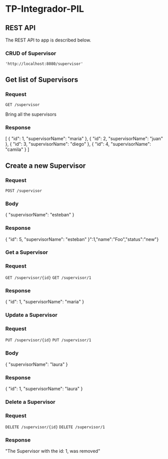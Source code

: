 # TP-Integrador-PIL

## REST API

The REST API to  app is described below.

### CRUD of Supervisor

    'http://localhost:8080/supervisor'

## Get list of Supervisors

### Request

`GET /supervisor`

Bring all the supervisors

### Response

[
{
"id": 1,
"supervisorName": "maria"
},
{
"id": 2,
"supervisorName": "juan"
},
{
"id": 3,
"supervisorName": "diego"
},
{
"id": 4,
"supervisorName": "camila"
}
]

## Create a new Supervisor

### Request

`POST /supervisor`

### Body

{
"supervisorName": "esteban"
}

### Response

{
"id": 5,
"supervisorName": "esteban"
}":1,"name":"Foo","status":"new"}

### Get a Supervisor

### Request

`GET /supervisor/{id}`
`GET /supervisor/1`

### Response

{
"id": 1,
"supervisorName": "maria"
}

### Update a Supervisor

### Request

`PUT /supervisor/{id}`
`PUT /supervisor/1`

### Body

{
"supervisorName": "laura"
}

### Response

{
"id": 1,
"supervisorName": "laura"
}

### Delete a Supervisor

### Request

`DELETE /supervisor/{id}`
`DELETE /supervisor/1`

### Response

"The Supervisor with the id: 1, was removed"
